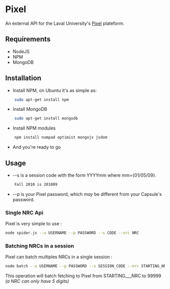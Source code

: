 # Pixel
An external API for the Laval University's [Pixel](https://pixel.fsg.ulaval.ca) plateform.

## Requirements

* NodeJS
* NPM
* MongoDB

## Installation

* Install NPM, on Ubuntu it's as simple as:

``` bash
	sudo apt-get install npm
```

* Install MongoDB

``` bash
	sudo apt-get install mongodb
```

* Install NPM modules

``` bash
	npm install numpad optimist mongojs jsdom
```

* And you're ready to go

## Usage

* --s is a session code with the form YYYYmm where mm={01/05/09}.

```	bash
	Fall 2010 is 201009
```

* --p is your Pixel password, which _may_ be different from your Capsule's password.

### Single NRC Api

Pixel is very simple to use :

``` bash
node spider.js --u USERNAME --p PASSWORD --s CODE --nrc NRC
```

### Batching NRCs in a session

Pixel can batch multiples NRCs in a single session :

``` bash
node batch --u USERNAME --p PASSWORD --s SESSION_CODE --nrc STARTING_NRC
```

This operation will batch fetching to Pixel from STARTING___NRC to 99999 _(a NRC can only have 5 digits)_
